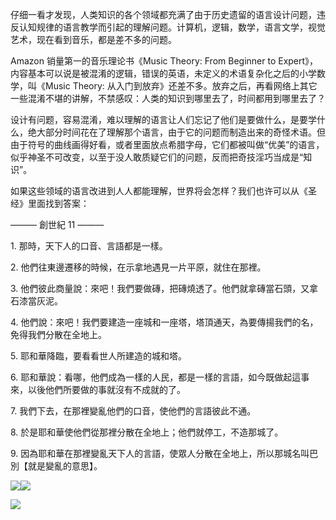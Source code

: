 仔细一看才发现，人类知识的各个领域都充满了由于历史遗留的语言设计问题，违反认知规律的语言教学而引起的理解问题。计算机，逻辑，数学，语言文学，视觉艺术，现在看到音乐，都是差不多的问题。

Amazon 销量第一的音乐理论书《Music Theory: From Beginner to Expert》，内容基本可以说是被混淆的逻辑，错误的英语，未定义的术语复杂化之后的小学数学，叫《Music Theory: 从入门到放弃》还差不多。放弃之后，再看网络上其它一些混淆不堪的讲解，不禁感叹：人类的知识到哪里去了，时间都用到哪里去了？

设计有问题，容易混淆，难以理解的语言让人们忘记了他们是要做什么，是要学什么，绝大部分时间花在了理解那个语言，由于它的问题而制造出来的奇怪术语。但由于符号的曲线画得好看，或者里面放点希腊字母，它们都被叫做“优美”的语言，似乎神圣不可改变，以至于没人敢质疑它们的问题，反而把奇技淫巧当成是“知识”。

如果这些领域的语言改进到人人都能理解，世界将会怎样？我们也许可以从《圣经》里面找到答案：

——— 創世紀 11 ———

1\. 那時，天下人的口音、言語都是一樣。

2\. 他們往東邊遷移的時候，在示拿地遇見一片平原，就住在那裡。

3\. 他們彼此商量說：來吧！我們要做磚，把磚燒透了。他們就拿磚當石頭，又拿石漆當灰泥。

4\. 他們說：來吧！我們要建造一座城和一座塔，塔頂通天，為要傳揚我們的名，免得我們分散在全地上。

5\. 耶和華降臨，要看看世人所建造的城和塔。

6\. 耶和華說：看哪，他們成為一樣的人民，都是一樣的言語，如今既做起這事來，以後他們所要做的事就沒有不成就的了。

7\. 我們下去，在那裡變亂他們的口音，使他們的言語彼此不通。

8\. 於是耶和華使他們從那裡分散在全地上；他們就停工，不造那城了。

9\. 因為耶和華在那裡變亂天下人的言語，使眾人分散在全地上，所以那城名叫巴別【就是變亂的意思】。

![](https://yinwang1.files.wordpress.com/2020/12/img_5123.jpg?w=736&h=736)![](https://yinwang1.files.wordpress.com/2020/12/img_5124.jpg?w=736&h=514)

![](https://yinwang1.files.wordpress.com/2020/12/img_5125.jpg?w=494&h=1024)
